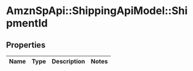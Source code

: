# AmznSpApi::ShippingApiModel::ShipmentId

## Properties
Name | Type | Description | Notes
------------ | ------------- | ------------- | -------------

